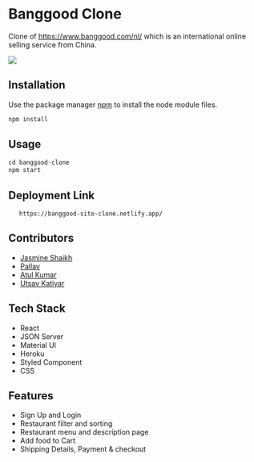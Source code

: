 # Banggood Clone

Clone of <a>https://www.banggood.com/nl/</a> which is an international online selling service from China.

<img src="portfolio-1.PNG"/>

## Installation

Use the package manager [npm](https://docs.npmjs.com/cli/v6/commands/npm-install) to install the node module files.

```bash
npm install
```

## Usage

```python
cd banggood-clone
npm start
```

## Deployment Link
```url
   https://banggood-site-clone.netlify.app/
```

## Contributors
- [Jasmine Shaikh](https://github.com/Jasmine-Shaikh)
- [Pallav](https://github.com/Jasmine-Shaikh)
- [Atul Kumar](https://github.com/theatulanand)
- [Utsav Katiyar](https://github.com/utsavkatiyar34)

## Tech Stack
- React
- JSON Server
- Material UI
- Heroku
- Styled Component
- CSS

## Features
- Sign Up and Login
- Restaurant filter and sorting
- Restaurant menu and description page
- Add food to Cart
- Shipping Details, Payment & checkout


